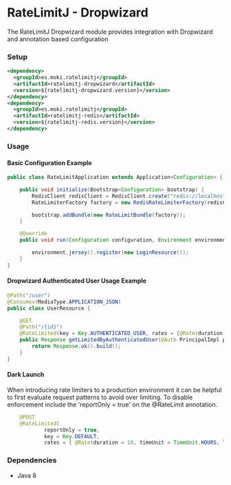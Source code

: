 RateLimitJ - Dropwizard
======================

The RateLimitJ Dropwizard module provides integration with Dropwizard and annotation based configuration
 
### Setup
 
 ```xml
 <dependency>
   <groupId>es.moki.ratelimitj</groupId>
   <artifactId>ratelimitj-dropwizard</artifactId>
   <version>${ratelimitj-dropwizard.version}</version>
 </dependency>
 <dependency>
   <groupId>es.moki.ratelimitj</groupId>
   <artifactId>ratelimitj-redis</artifactId>
   <version>${ratelimitj-redis.version}</version>
 </dependency>
 ```
 
### Usage

#### Basic Configuration Example
```java
public class RateLimitApplication extends Application<Configuration> {

    public void initialize(Bootstrap<Configuration> bootstrap) {
        RedisClient redisClient = RedisClient.create("redis://localhost");
        RateLimiterFactory factory = new RedisRateLimiterFactory(redisClient);

        bootstrap.addBundle(new RateLimitBundle(factory));
    }

    @Override
    public void run(Configuration configuration, Environment environment) throws Exception {

        environment.jersey().register(new LoginResource());
    }
}
```

#### Dropwizard Authenticated User Usage Example
```java
@Path("/user")
@Consumes(MediaType.APPLICATION_JSON)
public class UserResource {

    @GET
    @Path("/{id}")
    @RateLimited(key = Key.AUTHENTICATED_USER, rates = {@Rate(duration = 10, timeUnit = TimeUnit.HOURS, limit = 10)})
    public Response getLimitedByAuthenticatedUser(@Auth PrincipalImpl principle, @PathParam("id") final Integer id) {
        return Response.ok().build();
    }
}
```

#### Dark Launch
When introducing rate limiters to a production environment it can be helpful to first evaluate request patterns to avoid over limiting.
To disable enforcement include the 'reportOnly = true' on the @RateLimit annotation.

```java
    @POST
    @RateLimited(
            reportOnly = true,
            key = Key.DEFAULT, 
            rates = { @Rate(duration = 10, timeUnit = TimeUnit.HOURS, limit = 5) })
```


### Dependencies

* Java 8

